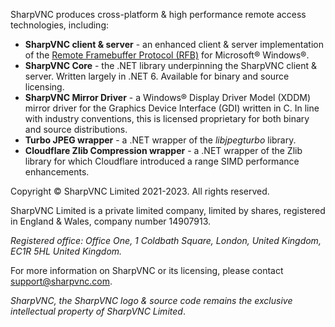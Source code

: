 SharpVNC produces cross-platform & high performance remote access technologies, including:

- **SharpVNC client & server** - an enhanced client & server implementation of the [Remote Framebuffer Protocol (RFB)](https://datatracker.ietf.org/doc/html/rfc6143) for Microsoft® Windows®.
- **SharpVNC Core** - the .NET library underpinning the SharpVNC client & server. Written largely in .NET 6. Available for binary and source licensing.
- **SharpVNC Mirror Driver** - a Windows® Display Driver Model (XDDM) mirror driver for the Graphics Device Interface (GDI) written in C. In line with industry conventions, this is licensed proprietary for both binary and source distributions.
- **Turbo JPEG wrapper** - a .NET wrapper of the _libjpegturbo_ library.
- **Cloudflare Zlib Compression wrapper** - a .NET wrapper of the Zlib library for which Cloudflare introduced a range SIMD performance enhancements.

Copyright © SharpVNC Limited 2021-2023. All rights reserved.

SharpVNC Limited is a private limited company, limited by shares, registered in England & Wales, company number 14907913.

_Registered office: Office One, 1 Coldbath Square, London, United Kingdom, EC1R 5HL United Kingdom._

For more information on SharpVNC or its licensing, please contact [support@sharpvnc.com](mailto:support@sharpvnc.com).

_SharpVNC, the SharpVNC logo & source code remains the exclusive intellectual property of SharpVNC Limited_.
